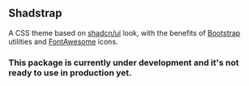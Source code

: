 ## Shadstrap

A CSS theme based on [shadcn/ui](https://github.com/shadcn-ui/ui) look, with the benefits of [Bootstrap](https://github.com/twbs/bootstrap) utilities and [FontAwesome](https://github.com/FortAwesome/Font-Awesome) icons.

### This package is currently under development and it's not ready to use in production yet.
